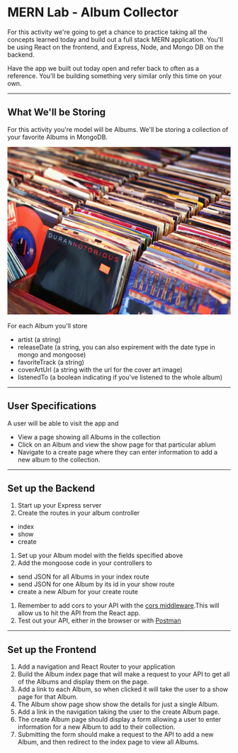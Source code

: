 # MERN Lab - Album Collector

For this activity we're going to get a chance to practice taking all the concepts learned today and build out a full stack MERN application. You'll be using React on the frontend, and Express, Node, and Mongo DB on the backend.

Have the app we built out today open and refer back to often as a reference. You'll be building something very similar only this time on your own.

---

## What We'll be Storing

For this activity you're model will be Albums. We'll be storing a collection of your favorite Albums in MongoDB.

![records](./images/records.png)

For each Album you'll store
- artist (a string)
- releaseDate (a string, you can also expirement with the date type in mongo and mongoose)
- favoriteTrack (a string)
- coverArtUrl (a string with the url for the cover art image)
- listenedTo (a boolean indicating if you've listened to the whole album)

---

## User Specifications

A user will be able to visit the app and
- View a page showing all Albums in the collection
- Click on an Album and view the show page for that particular ablum
- Navigate to a create page where they can enter information to add a new album to the collection.

---

## Set up the Backend
1. Start up your Express server
1. Create the routes in your album controller
  - index
  - show
  - create
1. Set up your Album model with the fields specified above
1. Add the mongoose code in your controllers to
  - send JSON for all Albums in your index route
  - send JSON for one Album by its id in your show route
  - create a new Album for your create route
1. Remember to add cors to your API with the [cors middleware](https://www.npmjs.com/package/cors).This will allow us to hit the API from the React app.
1. Test out your API, either in the browser or with [Postman](https://www.postman.com/downloads/)

---

## Set up the Frontend
1. Add a navigation and React Router to your application
1. Build the Album index page that will make a request to your API to get all of the Albums and display them on the page.
1. Add a link to each Album, so when clicked it will take the user to a show page for that Album.
1. The Album show page show show the details for just a single Album.
1. Add a link in the navigation taking the user to the create Album page.
1. The create Album page should display a form allowing a user to enter information for a new Album to add to their collection.
1. Submitting the form should make a request to the API to add a new Album, and then redirect to the index page to view all Albums.

